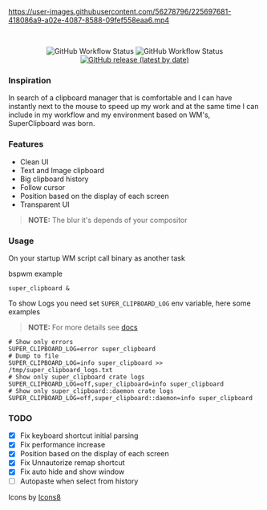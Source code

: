 https://user-images.githubusercontent.com/56278796/225697681-418086a9-a02e-4087-8588-09fef558eaa6.mp4

</br>
<p align="center">
	<img alt="GitHub Workflow Status" src="https://img.shields.io/github/actions/workflow/status/SergioRibera/super_clipboard/ci.yml?label=ci&style=flat-square">
	<img alt="GitHub Workflow Status" src="https://img.shields.io/github/actions/workflow/status/SergioRibera/super_clipboard/build.yml?style=flat-square">
    <a href="https://github.com/SergioRibera/super_clipboard/releases"><img alt="GitHub release (latest by date)" src="https://img.shields.io/github/v/release/SergioRibera/super_clipboard?label=download&style=flat-square"></a>
</p>

### Inspiration
In search of a clipboard manager that is comfortable and I can have instantly next to the mouse to speed up my work and at the same time I can include in my workflow and my environment based on WM's, SuperClipboard was born.

### Features
- Clean UI
- Text and Image clipboard
- Big clipboard history
- Follow cursor
- Position based on the display of each screen
- Transparent UI

> **NOTE:** The blur it's depends of your compositor

### Usage
On your startup WM script call binary as another task

bspwm example
```
super_clipboard &
```

To show Logs you need set `SUPER_CLIPBOARD_LOG` env variable, here some examples
> **NOTE:** For more details see [docs](https://docs.rs/env_logger/latest/env_logger/#enabling-logging)
```
# Show only errors
SUPER_CLIPBOARD_LOG=error super_clipboard
# Dump to file
SUPER_CLIPBOARD_LOG=info super_clipboard >> /tmp/super_clipboard_logs.txt
# Show only super_clipboard crate logs
SUPER_CLIPBOARD_LOG=off,super_clipboard=info super_clipboard
# Show only super_clipboard::daemon crate logs
SUPER_CLIPBOARD_LOG=off,super_clipboard::daemon=info super_clipboard
```

### TODO
- [x] Fix keyboard shortcut initial parsing
- [x] Fix performance increase
- [x] Position based on the display of each screen
- [x] Fix Unnautorize remap shortcut
- [x] Fix auto hide and show window
- [ ] Autopaste when select from history

Icons by <a target="_blank" href="https://icons8.com">Icons8</a>
